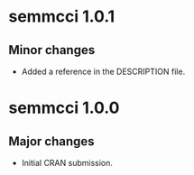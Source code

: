 # semmcci 1.0.1

## Minor changes

* Added a reference in the DESCRIPTION file.

# semmcci 1.0.0

## Major changes

* Initial CRAN submission.
